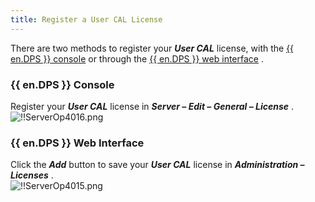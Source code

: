 ```yaml
---
title: Register a User CAL License
---
```

There are two methods to register your ***User CAL*** license, with the [{{ en.DPS }} console](#devolutions-server-console) or through the [{{ en.DPS }} web interface](#devolutions-server-web-interface) . 

### {{ en.DPS }} Console 
Register your ***User CAL*** license in ***Server – Edit – General – License*** .  
![!!ServerOp4016.png](/img/en/server/ServerOp4016.png) 
### {{ en.DPS }} Web Interface 
Click the ***Add*** button to save your ***User CAL*** license in ***Administration – Licenses*** .  
![!!ServerOp4015.png](/img/en/server/ServerOp4015.png) 

